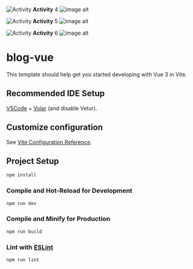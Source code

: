 
![Activity](https://fonts.gstatic.com/s/i/materialicons/bolt/v6/24px.svg)  **Activity** 4
![image alt](https://github.com/jeekian11/VueJs-Composition-Act4/blob/43b2fad8a3c1ae386fdce2a633d0f2f0ea6ef346/Screenshot%202025-09-03%20132424.png)


![Activity](https://fonts.gstatic.com/s/i/materialicons/bolt/v6/24px.svg)  **Activity** 5
![image alt](https://github.com/jeekian11/VueJs-Composition-Act4/blob/9a71696bd67221ed916e9a49453c06e1db10bb0d/Screenshot%202025-09-10%20210339.png)


![Activity](https://fonts.gstatic.com/s/i/materialicons/bolt/v6/24px.svg)  **Activity** 6
![image alt](https://github.com/jeekian11/VueJs-Composition-Act4/blob/f9937539fb646c48aa4da01291e50be602f4f82c/Screenshot%202025-09-14%20115808.png)


# blog-vue
This template should help get you started developing with Vue 3 in Vite.

## Recommended IDE Setup

[VSCode](https://code.visualstudio.com/) + [Volar](https://marketplace.visualstudio.com/items?itemName=Vue.volar) (and disable Vetur).

## Customize configuration

See [Vite Configuration Reference](https://vite.dev/config/).

## Project Setup

```sh
npm install
```

### Compile and Hot-Reload for Development

```sh
npm run dev
```

### Compile and Minify for Production

```sh
npm run build
```

### Lint with [ESLint](https://eslint.org/)

```sh
npm run lint
```
